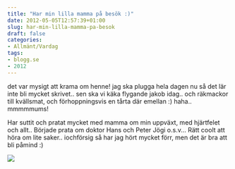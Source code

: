 ```yaml
---
title: "Har min lilla mamma på besök :)"
date: 2012-05-05T12:57:39+01:00
slug: har-min-lilla-mamma-pa-besok
draft: false
categories:
- Allmänt/Vardag
tags:
- blogg.se
- 2012
---
```

det var mysigt att krama om henne! jag ska plugga hela dagen nu så det lär inte bli mycket skrivet.. sen ska vi käka flygande jakob idag.. och räkmackor till kvällsmat, och förhoppningsvis en tårta där emellan :) haha.. mmmmmums!  
  
Har suttit och pratat mycket med mamma om min uppväxt, med hjärtfelet och allt.. Började prata om doktor Hans och Peter Jögi o.s.v... Rätt coolt att höra om lite saker.. iochförsig så har jag hört mycket förr, men det är bra att bli påmind :)  
  
![](/assets/images/blogg.se/dsc08994_201287263.jpg)
